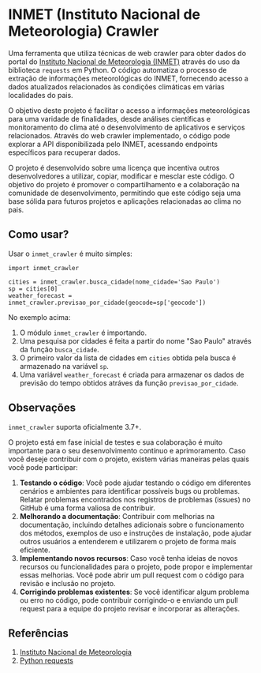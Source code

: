 # INMET (Instituto Nacional de Meteorologia) Crawler
Uma ferramenta que utiliza técnicas de web crawler para obter dados do portal do [Instituto Nacional de Meteorologia (INMET)](https://portal.inmet.gov.br/) através do uso da biblioteca `requests` em Python. O código automatiza o processo de extração de informações meteorológicas do INMET, fornecendo acesso a dados atualizados relacionados às condições climáticas em várias localidades do pais.

O objetivo deste projeto é facilitar o acesso a informações meteorológicas para uma varidade de finalidades, desde análises científicas e monitoramento do clima até o desenvolvimento de aplicativos e serviços relacionados. Através do web crawler implementado, o código pode explorar a API disponibilizada pelo INMET, acessando endpoints específicos para recuperar dados.

O projeto é desenvolvido sobre uma licença que incentiva outros desenvolvedores a utilizar, copiar, modificar e mesclar este código. O objetivo do projeto é promover o compartilhamento e a colaboração na comunidade de desenvolvimento, permitindo que este código seja uma base sólida para futuros projetos e aplicações relacionadas ao clima no pais.

## Como usar?

Usar o `inmet_crawler` é muito simples:

    import inmet_crawler
    
    cities = inmet_crawler.busca_cidade(nome_cidade='Sao Paulo')
    sp = cities[0]
    weather_forecast = inmet_crawler.previsao_por_cidade(geocode=sp['geocode'])

No exemplo acima:

 1. O módulo `inmet_crawler` é importando.
 2. Uma pesquisa por cidades é feita a partir do nome "Sao Paulo" através da função `busca_cidade`.
 3. O primeiro valor da lista de cidades em `cities` obtida pela busca é armazenado na variável `sp`.
 4.  Uma variável `weather_forecast` é criada para armazenar os dados de previsão do tempo obtidos atráves da função `previsao_por_cidade`.

## Observações

`inmet_crawler` suporta oficialmente 3.7+.

O projeto está em fase inicial de testes e sua colaboração é muito importante para o seu desenvolvimento contínuo e aprimoramento. Caso você deseje contribuir com o projeto, existem várias maneiras pelas quais você pode participar:

1. **Testando o código**: Você pode ajudar testando o código em diferentes cenários e ambientes para identificar possíveis bugs ou problemas. Relatar problemas encontrados nos registros de problemas (issues) no GitHub é uma forma valiosa de contribuir.
2. **Melhorando a documentação**: Contribuir com melhorias na documentação, incluindo detalhes adicionais sobre o funcionamento dos métodos, exemplos de uso e instruções de instalação, pode ajudar outros usuários a entenderem e utilizarem o projeto de forma mais eficiente.
3. **Implementando novos recursos**: Caso você tenha ideias de novos recursos ou funcionalidades para o projeto, pode propor e implementar essas melhorias. Você pode abrir um pull request com o código para revisão e inclusão no projeto.
4. **Corrigindo problemas existentes**: Se você identificar algum problema ou erro no código, pode contribuir corrigindo-o e enviando um pull request para a equipe do projeto revisar e incorporar as alterações.

## Referências

1. [Instituto Nacional de Meteorologia](https://portal.inmet.gov.br/)
2. [Python requests](https://pypi.org/project/requests/)
